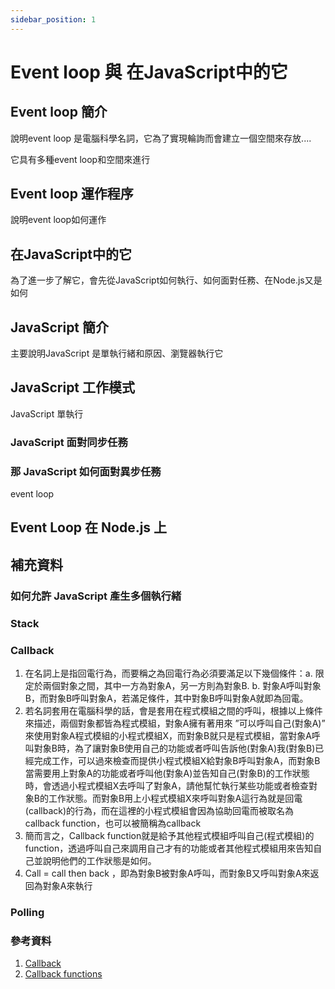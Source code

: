 ```yaml
---
sidebar_position: 1
---
```


# Event loop 與 在JavaScript中的它



## Event loop 簡介
說明event loop 是電腦科學名詞，它為了實現輪詢而會建立一個空間來存放....

它具有多種event loop和空間來進行

## Event loop 運作程序
說明event loop如何運作

## 在JavaScript中的它
為了進一步了解它，會先從JavaScript如何執行、如何面對任務、在Node.js又是如何


## JavaScript 簡介
主要說明JavaScript 是單執行緒和原因、瀏覽器執行它


## JavaScript 工作模式
JavaScript 單執行

### JavaScript 面對同步任務

### 那 JavaScript 如何面對異步任務
event loop 

## Event Loop 在 Node.js 上


## 補充資料

### 如何允許 JavaScript 產生多個執行緒


### Stack 

### Callback
1. 在名詞上是指回電行為，而要稱之為回電行為必須要滿足以下幾個條件：a. 限定於兩個對象之間，其中一方為對象A，另一方則為對象B.  b. 對象A呼叫對象B，而對象B呼叫對象A，若滿足條件，其中對象B呼叫對象A就即為回電。
2. 若名詞套用在電腦科學的話，會是套用在程式模組之間的呼叫，根據以上條件來描述，兩個對象都皆為程式模組，對象A擁有著用來 ”可以呼叫自己(對象A)” 來使用對象A程式模組的小程式模組X，而對象B就只是程式模組，當對象A呼叫對象B時，為了讓對象B使用自己的功能或者呼叫告訴他(對象A)我(對象B)已經完成工作，可以過來檢查而提供小程式模組X給對象B呼叫對象A，而對象B當需要用上對象A的功能或者呼叫他(對象A)並告知自己(對象B)的工作狀態時，會透過小程式模組X去呼叫了對象A，請他幫忙執行某些功能或者檢查對象B的工作狀態。而對象B用上小程式模組X來呼叫對象A這行為就是回電(callback)的行為，而在這裡的小程式模組會因為協助回電而被取名為callback function，也可以被簡稱為callback
3. 簡而言之，Callback function就是給予其他程式模組呼叫自己(程式模組)的function，透過呼叫自己來調用自己才有的功能或者其他程式模組用來告知自己並說明他們的工作狀態是如何。
4. Call = call then back ，即為對象B被對象A呼叫，而對象B又呼叫對象A來返回為對象A來執行


### Polling


### 參考資料
1. [Callback](https://en.wikipedia.org/wiki/Callback_(computer_programming))
2. [Callback functions](https://docs.microsoft.com/en-us/dotnet/framework/interop/callback-functions)
